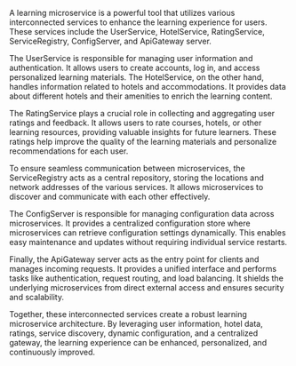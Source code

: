 A learning microservice is a powerful tool that utilizes various interconnected services to enhance the learning experience for users. These services include the UserService, HotelService, RatingService, ServiceRegistry, ConfigServer, and ApiGateway server.

The UserService is responsible for managing user information and authentication. It allows users to create accounts, log in, and access personalized learning materials. The HotelService, on the other hand, handles information related to hotels and accommodations. It provides data about different hotels and their amenities to enrich the learning content.

The RatingService plays a crucial role in collecting and aggregating user ratings and feedback. It allows users to rate courses, hotels, or other learning resources, providing valuable insights for future learners. These ratings help improve the quality of the learning materials and personalize recommendations for each user.

To ensure seamless communication between microservices, the ServiceRegistry acts as a central repository, storing the locations and network addresses of the various services. It allows microservices to discover and communicate with each other effectively.

The ConfigServer is responsible for managing configuration data across microservices. It provides a centralized configuration store where microservices can retrieve configuration settings dynamically. This enables easy maintenance and updates without requiring individual service restarts.

Finally, the ApiGateway server acts as the entry point for clients and manages incoming requests. It provides a unified interface and performs tasks like authentication, request routing, and load balancing. It shields the underlying microservices from direct external access and ensures security and scalability.

Together, these interconnected services create a robust learning microservice architecture. By leveraging user information, hotel data, ratings, service discovery, dynamic configuration, and a centralized gateway, the learning experience can be enhanced, personalized, and continuously improved.
